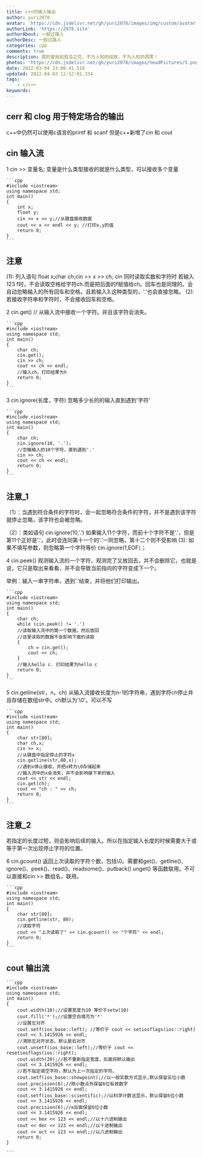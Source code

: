 ```yaml
---
title: c++的输入输出
author: yuri2078
avatar: 'https://cdn.jsdelivr.net/gh/yuri2078/images/img/custom/avatar.jpg'
authorLink: 'https://2078.site'
authorAbout: 一般过路人
authorDesc: 一般过路人
categories: cpp
comments: true
description: 我的爱宛如孤岛之花，不为人知的绽放，不为人知的凋零！
photos: 'https://cdn.jsdelivr.net/gh/yuri2078/images/headPictures/5.png'
date: 2022-03-04 23:00:41.516
updated: 2022-04-03 12:52:01.334
tags:
    - c/c++
keywords:
---
```


## cerr 和 clog 用于特定场合的输出

c++中仍然可以使用c语言的printf 和 scanf 但是c++新增了cin 和 cout

## cin 输入流

1 cin >> 变量名;   变量是什么类型接收的就是什么类型，可以接收多个变量

    ```cpp
    #include <iostream>
    using namespace std;
    int main()
    {
        int x;
        float y;
        cin >> x >> y;//从键盘接收数据
        cout << x << endl << y; //打印x,y的值
        return 0;
    }
    ```

## 注意

(1): 列入语句 float x;char ch;cin >> x >> ch;
cin 同时读取实数和字符时 若输入 123 f时，不会读取空格给字符ch.而是把后面的f赋值给ch。回车也是同理的。会自动忽略输入的所有回车和空格。且若输入3.这种类型的，'.'也会直接忽略。
(2): 若接收字符串和字符时，不会接收回车和空格。

2 cin.get() // 从输入流中接收一个字符。并且该字符会消失。

    ```cpp
    #include <iostream>
    using namespace std;
    int main()
    {
        char ch;
        cin.get();
        cin >> ch;
        cout << ch << endl;
        //输入ch，打印结果为h
        return 0;
    }
    ```

3 cin.ignore(长度，字符) 忽略多少长的的输入直到遇到'字符'

    ```cpp
    #include <iostream>
    using namespace std;
    int main()
    {
        char ch;
        cin.ignore(10, '.');
        //忽略输入的10个字符，直到遇到'.'
        cin >> ch;
        cout << ch << endl;
        return 0;
    }
    ```

## 注意_1

（1）：当遇到符合条件的字符时，会一起忽略符合条件的字符，并不是遇到该字符就停止忽略，该字符也会被忽略。

（2）：类如语句 cin.ignore(10,'.') 如果输入11个字符，而前十个字符不是'.'，但是第11个正好是'.'，此时会连同第十一个的'.'一同忽略。第十二个则不受影响
 (3): 如果不填写参数，则忽略第一个字符等价 cin.ignore(1,EOF）；

4 cin.peek() 观测输入流的一个字符，观测完了又放回去，并不会删除它，也就是说，它只是取出来看看，并不会导致当前指向的字符变成下一个。

举例：输入一串字符串，遇到'.'结束，并将他们打印输出。

    ```cpp
    #include <iostream>
    using namespace std;
    int main()
    {
        char ch;
        while (cin.peek() != '.')
        //读取输入流中的第一个数据，然后放回
        //这里读取的数据不会影响下面的读取
        {
            ch = cin.get();
            cout << ch;
        }
        //输入hello c. 打印结果为hello c
        return 0;
    }
    ```
5 cin.getline(str，n，ch) 从输入流接收长度为n-1的字符串，遇到字符ch停止并且存储在数组str中。ch默认为'\0'。可以不写

    ```cpp
    #include <iostream>
    using namespace std;
    int main()
    {
        char str[80];
        char ch,x;
        cin >> x;
        //从键盘中指定停止的字符x
        cin.getline(str,80,x);
        //遇到x停止接收，并把x转为\0存储起来
        //输入流中的x会消失，并不会影响接下来的输入
        cout << str << endl;
        cin.get(ch);
        cout << "ch : " << ch;
        return 0;
    }
    ```

## 注意_2

若指定的长度过短，则会影响后续的输入。所以在指定输入长度的时候需要大于或等于第一次出现停止字符的位置。

6 cin.gcount() 返回上次读取的字符个数，包括\0。需要和get()、getline()、ignore()、peek()、read()、readsome()、putback()  unget() 等函数联用。不可以直接和cin >> 数组名，联用。

    ```cpp
    #include <iostream>
    using namespace std;
    int main()
    {
        char str[80];
        cin.getline(str, 80);
        //读取字符
        cout << "上次读取了" << cin.gcount() << "个字符" << endl;
        return 0;
    }
    ```

## cout 输出流

    ```cpp
    #include <iostream>
    using namespace std;
    int main()
    {
        cout.width(10);//设置宽度为10 等价于setw(10)
        cout.fill('*');//设置空白填充为'*'
        //设置左对齐
        cout.setf(ios_base::left); //等价于 cout << setiosflags(ios::right)
        cout << 3.1415926 << endl;
        //清除左对齐状态，默认是右对齐
        cout.unsetf(ios_base::left);//等价于 cout << resetiosflags(ios::right);
        cout.width(20);//若不重新指定宽度，后面将默认输出
        cout << 3.1415926 << endl;
        //若不指定填空字符，默认为上一次指定的字符。
        cout.setf(ios_base::showpoint);//以一般实数方式显示,默认保留五位小数
        cout.precision(6);//除小数点外保留6位有效数字
        cout << 3.1415926 << endl;
        cout.setf(ios_base::scientific);//以科学计数法显示，默认保留6位小数
        cout << 3.1415926 << endl;
        cout.precision(6);//e后面保留6位小数
        cout << 3.1415926 << endl;
        cout << hex << 123 << endl;//以十六进制输出
        cout << dec << 123 << endl;//以十进制输出
        cout << oct << 123 << endl;//以八进制输出
        return 0;
    }

    ```
